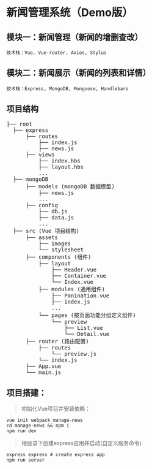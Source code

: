# 新闻管理系统（Demo版）

## 模块一：新闻管理（新闻的增删查改）
    技术栈：Vue, Vue-router, Axios, Stylus

## 模块二：新闻展示（新闻的列表和详情）
    技术栈：Express, MongoDB, Mongoose, Handlebars

## 项目结构
<pre>
├── root
  ├── express
      ├── routes
          ├── index.js
          ├── news.js
      ├── views
          ├── index.hbs
          ├── layout.hbs
          ...
  ├── mongoDB
      ├── models (mongoDB 数据模型)
          ├── news.js
          ...
      ├── config
          ├── db.js
          ├── data.js
          ...
  ├── src (Vue 项目结构)
      ├── assets
          ├── images
          └── stylesheet
      ├── components (组件)
          ├── layout
              ├── Header.vue
              ├── Container.vue
              └── Index.vue
          ├── modules (通用组件)
              ├── Panination.vue
              ├── index.js
              ...
          └── pages (按页面功能分组定义组件)
              └── preview
                  ├── List.vue
                  └── Detail.vue
      ├── router (路由配置)
          ├── routes
              └── preview.js
          └── index.js
      ├── App.vue
      └── main.js
</pre>

## 项目搭建：
> 初始化Vue项目并安装依赖：  

    vue init webpack manage-news  
    cd manage-news && npm i
    npm run dev

> 根目录下创建express应用并启动(自定义服务命令)  

    express express # create express app  
    npm run server
